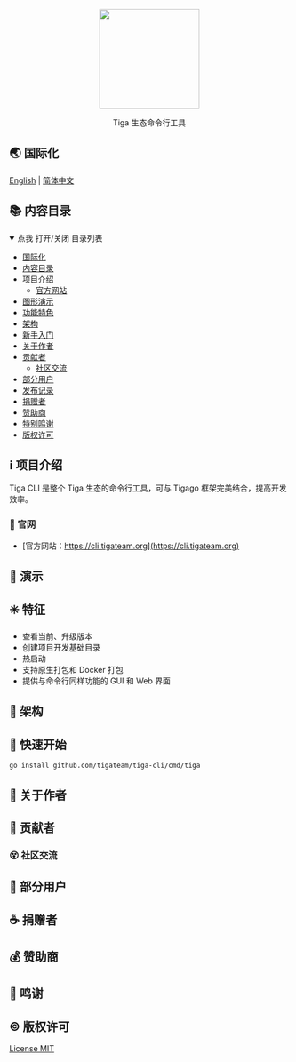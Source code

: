 <p align="center">
   <img src="https://cdn.jsdelivr.net/gh/misitebao/CDN@master/md/tigacli_logo.png" width="180" height="180"/><br/>
</p>
<p align="center">
Tiga 生态命令行工具
</p>

<span id="nav-1"></span>

## 🌏 国际化

[English](README.md) | [简体中文](README.zh-Hans.md)

<span id="nav-2"></span>

## 📚 内容目录

<details open="open">
  <summary>点我 打开/关闭 目录列表</summary>
  
- [国际化](#nav-1)
- [内容目录](#nav-2)
- [项目介绍](#nav-3)
  - [官方网站](#nav-3-1)
- [图形演示](#nav-4)
- [功能特色](#nav-5)
- [架构](#nav-6)
- [新手入门](#nav-7)
- [关于作者](#nav-8)
- [贡献者](#nav-9)
  - [社区交流](#nav-9-1)
- [部分用户](#nav-10)
- [发布记录](CHANGE.md)
- [捐赠者](#nav-11)
- [赞助商](#nav-12)
- [特别鸣谢](#nav-13)
- [版权许可](#nav-14)

</details>

<span id="nav-3"></span>

## ℹ️ 项目介绍

Tiga CLI 是整个 Tiga 生态的命令行工具，可与 Tigago 框架完美结合，提高开发效率。
<span id="nav-3-1"></span>

### 🔔 官网

- [官方网站：https://cli.tigateam.org](https://cli.tigateam.org)

<span id="nav-4"></span>

## 🌅 演示

<span id="nav-5"></span>

## ✳️ 特征

- 查看当前、升级版本
- 创建项目开发基础目录
- 热启动
- 支持原生打包和 Docker 打包
- 提供与命令行同样功能的 GUI 和 Web 界面

<span id="nav-6"></span>

## 🍊 架构

<span id="nav-7"></span>

## 💎 快速开始

```shell
go install github.com/tigateam/tiga-cli/cmd/tiga

```

<span id="nav-8"></span>

## 🙆 关于作者

<span id="nav-9"></span>

## 🌟 贡献者

<span id="nav-9-1"></span>

### 😵 社区交流

<span id="nav-10"></span>

## 👼 部分用户

<span id="nav-11"></span>

## ☕ 捐赠者

<span id="nav-12"></span>

## 💰 赞助商

<span id="nav-13"></span>

## 👏 鸣谢

<span id="nav-14"></span>

## ©️ 版权许可

[License MIT](LICENSE)
